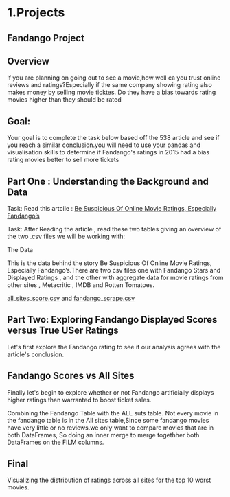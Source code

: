 # 1.Projects

## Fandango Project

## Overview
if you are planning on going out to see a movie,how well ca you trust online reviews and ratings?Especially if the same company showing rating also makes money by selling movie ticktes. Do they have a bias towards rating movies higher than they should be rated

## Goal:
Your goal is to complete the task below based off the 538 article and see if you reach a similar conclusion.you will need to use your pandas and visualisation skills to determine if Fandango's ratings in 2015 had a bias rating movies better to sell more tickets

## Part One : Understanding the Background and Data
Task: Read this artcile : [Be Suspicious Of Online Movie Ratings, Especially Fandango’s](https://fivethirtyeight.com/features/fandango-movies-ratings/)

Task: After Reading the article , read these two tables giving an overview of the two .csv files we will be working with:

The Data

This is the data behind the story Be Suspicious Of Online Movie Ratings, Especially Fandango’s.There are two csv files one with Fandango Stars and Displayed Ratings , and the other with aggregate data for movie ratings from other sites , Metacritic , IMDB and Rotten Tomatoes.

[all_sites_score.csv](https://github.com/tariz800/Projects/blob/df375999301253db366fe3bf6b9bc4c7e689f338/Fandango/all_sites_scores.csv ) and [fandango_scrape.csv](https://github.com/tariz800/Projects/blob/df375999301253db366fe3bf6b9bc4c7e689f338/Fandango/fandango_scrape.csv)

## Part Two: Exploring Fandango Displayed Scores versus True USer Ratings
Let's first explore the Fandango rating to see if our analysis agrees with the article's conclusion.

## Fandango Scores vs All Sites
Finally let's begin to explore whether or not Fandango artificially displays higher ratings than warranted to boost ticket sales.

Combining the Fandango Table with the ALL suts table. Not every movie in the fandango table is in the All sites table,Since some fandango movies have very little or no reviews.we only want to compare movies that are in both DataFrames, So doing an inner merge to merge togethher both DataFrames on the FILM columns.

## Final
Visualizing the distribution of ratings across all sites for the top 10 worst movies.
